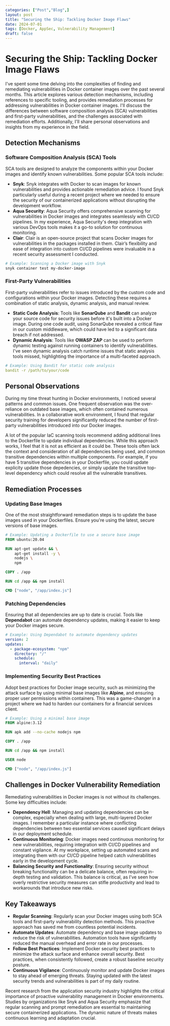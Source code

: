 ```yaml
---
categories: ["Post","Blog",]
layout: post
title: "Securing the Ship: Tackling Docker Image Flaws"
date: 2024-07-01
tags: [Docker, AppSec, Vulnerability Management]
draft: false
---
```


# Securing the Ship: Tackling Docker Image Flaws

I've spent some time delving into the complexities of finding and remediating vulnerabilities in Docker container images over the past several months. This article explores various detection mechanisms, including references to specific tooling, and provides remediation processes for addressing vulnerabilities in Docker container images. I'll discuss the differences between software composition analysis (SCA) vulnerabilities and first-party vulnerabilities, and the challenges associated with remediation efforts. Additionally, I'll share personal observations and insights from my experience in the field.

## Detection Mechanisms

### Software Composition Analysis (SCA) Tools

SCA tools are designed to analyze the components within your Docker images and identify known vulnerabilities. Some popular SCA tools include:

- **Snyk**: Snyk integrates with Docker to scan images for known vulnerabilities and provides actionable remediation advice. I found Snyk particularly useful during a recent project where we needed to ensure the security of our containerized applications without disrupting the development workflow.
- **Aqua Security**: Aqua Security offers comprehensive scanning for vulnerabilities in Docker images and integrates seamlessly with CI/CD pipelines. In my experience, Aqua Security's deep integration with various DevOps tools makes it a go-to solution for continuous monitoring.
- **Clair**: Clair is an open-source project that scans Docker images for vulnerabilities in the packages installed in them. Clair’s flexibility and ease of integration into custom CI/CD pipelines were invaluable in a recent security assessment I conducted.

```bash
# Example: Scanning a Docker image with Snyk
snyk container test my-docker-image
```

### First-Party Vulnerabilities

First-party vulnerabilities refer to issues introduced by the custom code and configurations within your Docker images. Detecting these requires a combination of static analysis, dynamic analysis, and manual review.

- **Static Code Analysis**: Tools like **SonarQube** and **Bandit** can analyze your source code for security issues before it's built into a Docker image. During one code audit, using SonarQube revealed a critical flaw in our custom middleware, which could have led to a significant data breach if not addressed.
- **Dynamic Analysis**: Tools like **OWASP ZAP** can be used to perform dynamic testing against running containers to identify vulnerabilities. I've seen dynamic analysis catch runtime issues that static analysis tools missed, highlighting the importance of a multi-faceted approach.

```yaml
# Example: Using Bandit for static code analysis
bandit -r /path/to/your/code
```

## Personal Observations

During my time threat hunting in Docker environments, I noticed several patterns and common issues. One frequent observation was the over-reliance on outdated base images, which often contained numerous vulnerabilities. In a collaborative work environment, I found that regular security training for developers significantly reduced the number of first-party vulnerabilities introduced into our Docker images.

A lot of the popular IaC scanning tools recommend adding additional lines to the Dockerfile to update individual dependencies. While this approach works, I feel that it is not as efficient as it could be. These tools often lack the context and consideration of all dependencies being used, and common transitive dependencies within multiple components. For example, if you have 5 transitive dependencies in your Dockerfile, you could update explicity update those depedencies, or simply update the transitive top-level dependency which could resolve all the vulnerable transitives.

## Remediation Processes

### Updating Base Images

One of the most straightforward remediation steps is to update the base images used in your Dockerfiles. Ensure you're using the latest, secure versions of base images.

```dockerfile
# Example: Updating a Dockerfile to use a secure base image
FROM ubuntu:20.04

RUN apt-get update && \
    apt-get install -y \
    nodejs \
    npm

COPY . /app

RUN cd /app && npm install

CMD ["node", "/app/index.js"]
```

### Patching Dependencies

Ensuring that all dependencies are up to date is crucial. Tools like **Dependabot** can automate dependency updates, making it easier to keep your Docker images secure.

```yaml
# Example: Using Dependabot to automate dependency updates
version: 2
updates:
  - package-ecosystem: "npm"
    directory: "/"
    schedule:
      interval: "daily"
```

### Implementing Security Best Practices

Adopt best practices for Docker image security, such as minimizing the attack surface by using minimal base images like **Alpine**, and ensuring proper user permissions within containers. This was a game-changer in a project where we had to harden our containers for a financial services client.

```dockerfile
# Example: Using a minimal base image
FROM alpine:3.12

RUN apk add --no-cache nodejs npm

COPY . /app

RUN cd /app && npm install

USER node

CMD ["node", "/app/index.js"]
```

## Challenges in Docker Vulnerability Remediation

Remediating vulnerabilities in Docker images is not without its challenges. Some key difficulties include:

- **Dependency Hell**: Managing and updating dependencies can be complex, especially when dealing with large, multi-layered Docker images. I remember a particular instance where conflicting dependencies between two essential services caused significant delays in our deployment schedule.
- **Continuous Monitoring**: Docker images need continuous monitoring for new vulnerabilities, requiring integration with CI/CD pipelines and constant vigilance. At my workplace, setting up automated scans and integrating them with our CI/CD pipeline helped catch vulnerabilities early in the development cycle.
- **Balancing Security and Functionality**: Ensuring security without breaking functionality can be a delicate balance, often requiring in-depth testing and validation. This balance is critical, as I’ve seen how overly restrictive security measures can stifle productivity and lead to workarounds that introduce new risks.

## Key Takeaways

- **Regular Scanning**: Regularly scan your Docker images using both SCA tools and first-party vulnerability detection methods. This proactive approach has saved me from countless potential incidents.
- **Automate Updates**: Automate dependency and base image updates to reduce the risk of vulnerabilities. Automation tools have significantly reduced the manual overhead and error rate in our processes.
- **Follow Best Practices**: Implement Docker security best practices to minimize the attack surface and enhance overall security. Best practices, when consistently followed, create a robust baseline security posture.
- **Continuous Vigilance**: Continuously monitor and update Docker images to stay ahead of emerging threats. Staying updated with the latest security trends and vulnerabilities is part of my daily routine.

Recent research from the application security industry highlights the critical importance of proactive vulnerability management in Docker environments. Studies by organizations like Snyk and Aqua Security emphasize that regular scanning and prompt remediation are essential to maintaining secure containerized applications. The dynamic nature of threats makes continuous learning and adaptation crucial.
